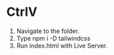 # CtrlV

1. Navigate to the folder.
2. Type npm i -D tailwindcss
3. Run index.html with Live Server.

